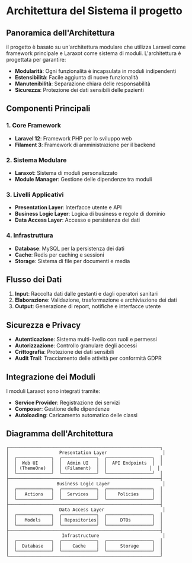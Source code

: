 # Architettura del Sistema il progetto

## Panoramica dell'Architettura

il progetto è basato su un'architettura modulare che utilizza Laravel come framework principale e Laraxot come sistema di moduli. L'architettura è progettata per garantire:

- **Modularità**: Ogni funzionalità è incapsulata in moduli indipendenti
- **Estensibilità**: Facile aggiunta di nuove funzionalità
- **Manutenibilità**: Separazione chiara delle responsabilità
- **Sicurezza**: Protezione dei dati sensibili delle pazienti

## Componenti Principali

### 1. Core Framework
- **Laravel 12**: Framework PHP per lo sviluppo web
- **Filament 3**: Framework di amministrazione per il backend

### 2. Sistema Modulare
- **Laraxot**: Sistema di moduli personalizzato
- **Module Manager**: Gestione delle dipendenze tra moduli

### 3. Livelli Applicativi
- **Presentation Layer**: Interfacce utente e API
- **Business Logic Layer**: Logica di business e regole di dominio
- **Data Access Layer**: Accesso e persistenza dei dati

### 4. Infrastruttura
- **Database**: MySQL per la persistenza dei dati
- **Cache**: Redis per caching e sessioni
- **Storage**: Sistema di file per documenti e media

## Flusso dei Dati

1. **Input**: Raccolta dati dalle gestanti e dagli operatori sanitari
2. **Elaborazione**: Validazione, trasformazione e archiviazione dei dati
3. **Output**: Generazione di report, notifiche e interfacce utente

## Sicurezza e Privacy

- **Autenticazione**: Sistema multi-livello con ruoli e permessi
- **Autorizzazione**: Controllo granulare degli accessi
- **Crittografia**: Protezione dei dati sensibili
- **Audit Trail**: Tracciamento delle attività per conformità GDPR

## Integrazione dei Moduli

I moduli Laraxot sono integrati tramite:
- **Service Provider**: Registrazione dei servizi
- **Composer**: Gestione delle dipendenze
- **Autoloading**: Caricamento automatico delle classi

## Diagramma dell'Architettura

```
┌─────────────────────────────────────────────────────────┐
│                   Presentation Layer                     │
│  ┌─────────────┐  ┌─────────────┐  ┌─────────────────┐  │
│  │  Web UI     │  │  Admin UI   │  │  API Endpoints  │  │
│  │ (ThemeOne)  │  │ (Filament)  │  │                │  │
│  └─────────────┘  └─────────────┘  └─────────────────┘  │
├─────────────────────────────────────────────────────────┤
│                  Business Logic Layer                    │
│  ┌─────────────┐  ┌─────────────┐  ┌─────────────────┐  │
│  │   Actions   │  │  Services   │  │    Policies     │  │
│  └─────────────┘  └─────────────┘  └─────────────────┘  │
├─────────────────────────────────────────────────────────┤
│                   Data Access Layer                      │
│  ┌─────────────┐  ┌─────────────┐  ┌─────────────────┐  │
│  │   Models    │  │ Repositories│  │     DTOs        │  │
│  └─────────────┘  └─────────────┘  └─────────────────┘  │
├─────────────────────────────────────────────────────────┤
│                    Infrastructure                        │
│  ┌─────────────┐  ┌─────────────┐  ┌─────────────────┐  │
│  │  Database   │  │    Cache    │  │     Storage     │  │
│  └─────────────┘  └─────────────┘  └─────────────────┘  │
└─────────────────────────────────────────────────────────┘
```
